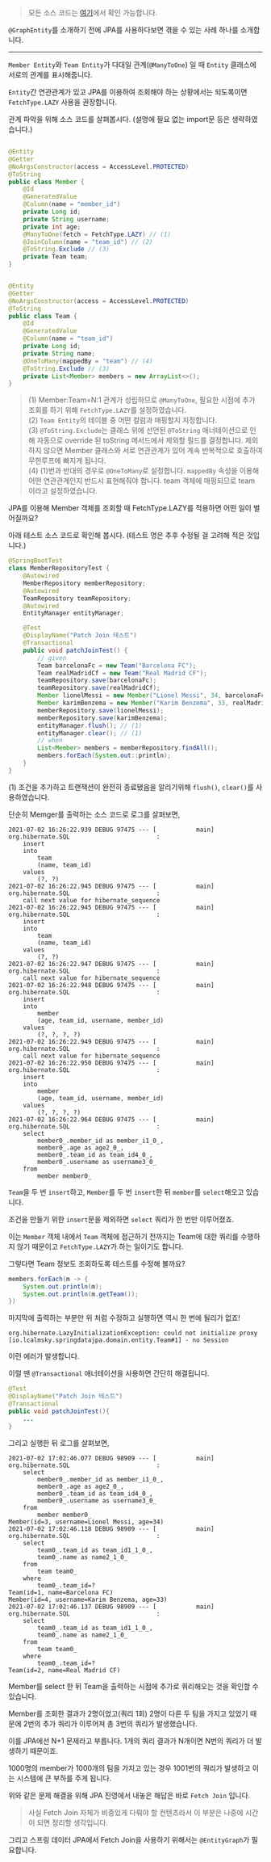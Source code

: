 > 모든 소스 코드는 [여기](https://github.com/lcalmsky/spring-data-jpa)에서 확인 가능합니다.

`@GraphEntity`를 소개하기 전에 JPA를 사용하다보면 겪을 수 있는 사례 하나를 소개합니다.

---

`Member Entity`와 `Team Entity`가 다대일 관계(`@ManyToOne`) 일 때 `Entity` 클래스에 서로의 관계를 표시해줍니다.

`Entity`간 연관관계가 있고 JPA를 이용하여 조회해야 하는 상황에서는 되도록이면 `FetchType.LAZY` 사용을 권장합니다.

관계 파악을 위해 소스 코드를 살펴봅시다. (설명에 필요 없는 import문 등은 생략하였습니다.)

```java

@Entity
@Getter
@NoArgsConstructor(access = AccessLevel.PROTECTED)
@ToString
public class Member {
    @Id
    @GeneratedValue
    @Column(name = "member_id")
    private Long id;
    private String username;
    private int age;
    @ManyToOne(fetch = FetchType.LAZY) // (1)
    @JoinColumn(name = "team_id") // (2)
    @ToString.Exclude // (3)
    private Team team;
}
```

```java

@Entity
@Getter
@NoArgsConstructor(access = AccessLevel.PROTECTED)
@ToString
public class Team {
    @Id
    @GeneratedValue
    @Column(name = "team_id")
    private Long id;
    private String name;
    @OneToMany(mappedBy = "team") // (4)
    @ToString.Exclude // (3)
    private List<Member> members = new ArrayList<>();
}
```

> (1) Member:Team=N:1 관계가 성립하므로 `@ManyToOne`, 필요한 시점에 추가 조회를 하기 위해 `FetchType.LAZY`를 설정하였습니다.<br>
> (2) `Team Entity`의 테이블 중 어떤 컬럼과 매핑할지 지정합니다.<br>
> (3) `@ToString.Exclude`는 클래스 위에 선언된 `@ToString` 애너테이션으로 인해 자동으로 override 된 toString 메서드에서 제외할 필드를 결정합니다. 제외하지 않으면 Member 클래스와 서로 연관관계가 있어 계속 반복적으로 호출하여 무한루프에 빠지게 됩니다.<br>
> (4) (1)번과 반대의 경우로 `@OneToMany`로 설정합니다. `mappedBy` 속성을 이용해 어떤 연관관계인지 반드시 표현해줘야 합니다. team 객체에 매핑되므로 team 이라고 설정하였습니다.

JPA를 이용해 Member 객체를 조회할 때 FetchType.LAZY를 적용하면 어떤 일이 벌어질까요?

아래 테스트 소스 코드로 확인해 봅시다. (테스트 명은 추후 수정될 걸 고려해 적은 것입니다.)

```java
@SpringBootTest
class MemberRepositoryTest {
    @Autowired
    MemberRepository memberRepository;
    @Autowired
    TeamRepository teamRepository;
    @Autowired
    EntityManager entityManager;

    @Test
    @DisplayName("Patch Join 테스트")
    @Transactional
    public void patchJoinTest() {
        // given
        Team barcelonaFc = new Team("Barcelona FC");
        Team realMadridCf = new Team("Real Madrid CF");
        teamRepository.save(barcelonaFc);
        teamRepository.save(realMadridCf);
        Member lionelMessi = new Member("Lionel Messi", 34, barcelonaFc);
        Member karimBenzema = new Member("Karim Benzema", 33, realMadridCf);
        memberRepository.save(lionelMessi);
        memberRepository.save(karimBenzema);
        entityManager.flush(); // (1)
        entityManager.clear(); // (1)
        // when
        List<Member> members = memberRepository.findAll();
        members.forEach(System.out::println);
    }
}
```

(1) 조건을 추가하고 트랜잭션이 완전히 종료됐음을 알리기위해 `flush()`, `clear()`를 사용하였습니다.

단순히 Memger를 출력하는 소스 코드로 로그를 살펴보면,

```text
2021-07-02 16:26:22.939 DEBUG 97475 --- [           main] org.hibernate.SQL                        : 
    insert 
    into
        team
        (name, team_id) 
    values
        (?, ?)
2021-07-02 16:26:22.945 DEBUG 97475 --- [           main] org.hibernate.SQL                        : 
    call next value for hibernate_sequence
2021-07-02 16:26:22.945 DEBUG 97475 --- [           main] org.hibernate.SQL                        : 
    insert 
    into
        team
        (name, team_id) 
    values
        (?, ?)
2021-07-02 16:26:22.947 DEBUG 97475 --- [           main] org.hibernate.SQL                        : 
    call next value for hibernate_sequence
2021-07-02 16:26:22.948 DEBUG 97475 --- [           main] org.hibernate.SQL                        : 
    insert 
    into
        member
        (age, team_id, username, member_id) 
    values
        (?, ?, ?, ?)
2021-07-02 16:26:22.949 DEBUG 97475 --- [           main] org.hibernate.SQL                        : 
    call next value for hibernate_sequence
2021-07-02 16:26:22.950 DEBUG 97475 --- [           main] org.hibernate.SQL                        : 
    insert 
    into
        member
        (age, team_id, username, member_id) 
    values
        (?, ?, ?, ?)
2021-07-02 16:26:22.964 DEBUG 97475 --- [           main] org.hibernate.SQL                        : 
    select
        member0_.member_id as member_i1_0_,
        member0_.age as age2_0_,
        member0_.team_id as team_id4_0_,
        member0_.username as username3_0_ 
    from
        member member0_
```

`Team`을 두 번 `insert`하고, `Member`를 두 번 `insert`한 뒤 `member`를 `select`해오고 있습니다.

조건을 만들기 위한 `insert`문을 제외하면 `select` 쿼리가 한 번만 이루어졌죠.

이는 `Member` 객체 내에서 `Team` 객체에 접근하기 전까지는 Team에 대한 쿼리를 수행하지 않기 때문이고 `FetchType.LAZY`가 하는 일이기도 합니다.

그렇다면 Team 정보도 조회하도록 테스트를 수정해 볼까요?

```java
members.forEach(m -> {
    System.out.println(m);
    System.out.println(m.getTeam());
})
```

마지막에 출력하는 부분만 위 처럼 수정하고 실행하면 역시 한 번에 될리가 없죠!

```text
org.hibernate.LazyInitializationException: could not initialize proxy [io.lcalmsky.springdatajpa.domain.entity.Team#1] - no Session
```

이런 에러가 발생합니다.

이럴 땐 `@Transactional` 애너테이션을 사용하면 간단히 해결됩니다.

```java
@Test
@DisplayName("Patch Join 테스트")
@Transactional
public void patchJoinTest(){
    ...
}
```

그리고 실행한 뒤 로그를 살펴보면,

```text
2021-07-02 17:02:46.077 DEBUG 98909 --- [           main] org.hibernate.SQL                        : 
    select
        member0_.member_id as member_i1_0_,
        member0_.age as age2_0_,
        member0_.team_id as team_id4_0_,
        member0_.username as username3_0_ 
    from
        member member0_
Member(id=3, username=Lionel Messi, age=34)
2021-07-02 17:02:46.118 DEBUG 98909 --- [           main] org.hibernate.SQL                        : 
    select
        team0_.team_id as team_id1_1_0_,
        team0_.name as name2_1_0_ 
    from
        team team0_ 
    where
        team0_.team_id=?
Team(id=1, name=Barcelona FC)
Member(id=4, username=Karim Benzema, age=33)
2021-07-02 17:02:46.137 DEBUG 98909 --- [           main] org.hibernate.SQL                        : 
    select
        team0_.team_id as team_id1_1_0_,
        team0_.name as name2_1_0_ 
    from
        team team0_ 
    where
        team0_.team_id=?
Team(id=2, name=Real Madrid CF)
```

Member를 select 한 뒤 Team을 출력하는 시점에 추가로 쿼리해오는 것을 확인할 수 있습니다.

Member를 조회한 결과가 2명이었고(쿼리 1회) 2명이 다른 두 팀을 가지고 있었기 때문에 2번의 추가 쿼리가 이루어져 총 3번의 쿼리가 발생했습니다.

이를 JPA에선 N+1 문제라고 부릅니다. 1개의 쿼리 결과가 N개이면 N번의 쿼리가 더 발생하기 때문이죠.

1000명의 member가 1000개의 팀을 가지고 있는 경우 1001번의 쿼리가 발생하고 이는 시스템에 큰 부하를 주게 됩니다.

위와 같은 문제 해결을 위해 JPA 진영에서 내놓은 해답은 바로 `Fetch Join` 입니다.

> 사실 Fetch Join 자체가 비중있게 다뤄야 할 컨텐츠라서 이 부분은 나중에 시간이 되면 정리할 생각입니다.

그리고 스프링 데이터 JPA에서 Fetch Join을 사용하기 위해서는 `@EntityGraph`가 필요합니다.

